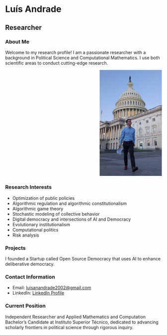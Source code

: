 # Luís Andrade
## Researcher

### About Me
Welcome to my research profile! I am a passionate researcher with a background in Political Science and Computational Mathematics. I use both scientific areas to conduct cutting-edge research.

<p align="right">
  <img src="20240908_063407 (3).jpg" alt="Profile Picture" width="200">
</p>




### Research Interests
- Optimization of public policies
- Algorithmic regulation and algorithmic constitutionalism
- Algorithmic game theory
- Stochastic modeling of collective behavior
- Digital democracy and intersections of AI and Democracy
- Evolutionary institutionalism
- Computational politics
- Risk analysis

### Projects
I founded a Startup called Open Source Democracy that uses AI to enhance deliberative democracy.

### Contact Information
- Email: [luisanandrade2002@gmail.com](mailto:luisanandrade2002@gmail.com)
- LinkedIn: [LinkedIn Profile](https://www.linkedin.com/in/lu%C3%ADs-ant%C3%B3nio-andrade-215238236/)

### Current Position
Independent Researcher and Applied Mathematics and Computation Bachelor’s Candidate at Instituto Superior Técnico, dedicated to advancing scholarly frontiers in political science through rigorous inquiry.
